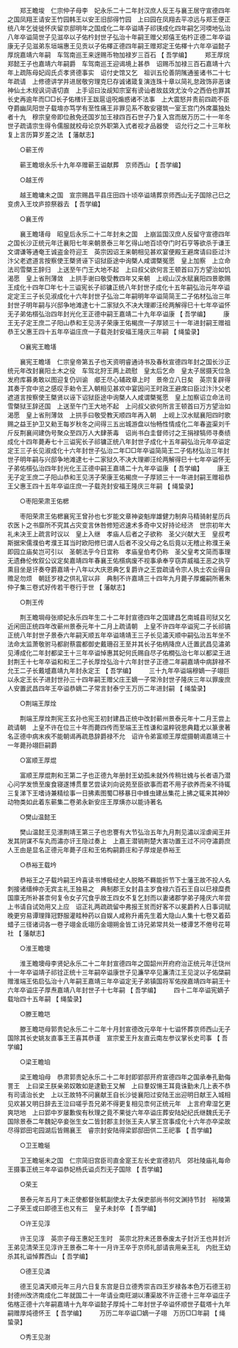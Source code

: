 <!-- { "loadSidebar": true } -->
　　郑王瞻埈　仁宗仲子母李　妃永乐二十二年封汉庶人反王与襄王居守宣德四年之国凤翔王请安王竹园韩王以安王旧邸得竹园　上曰园在凤翔去平凉远与郑王便正统八年乞徙徙怀庆留京邸明年之国成化二年卒谥靖子祁锳成化四年嗣乞河堧地弘治八年卒谥简世子见滋卒以子佑枔封世子弘治十年嗣王赠父郑僖王佑枔正德二年卒谥康无子见滋弟东垣端惠王见贡以子佑檡正德四年嗣王赠郑定王佑檡十六年卒谥懿子厚烷嘉靖六年嗣　车驾南巡王来迓赐币物加禄岁三百石 
【 吾学编】 
　　郑王厚烷郑懿王子也嘉靖六年嗣爵　车驾南巡王迎谒境上甚恭　诏赐币加禄三百石嘉靖十六年上疏陈母妃阎氏贞孝贤德事实　诏付史馆又乞　祖训五伦善阴隲通鉴诸书二十七年疏请　上修德讲学并进居敬穷理克巳存诚诸箴复演连珠十章以简礼怠政饰非恶谏神仙土木规讽词语切直　上手诏曰汝觇知宗室有谤讪者故兹效尤汝今之西伯也罪其长史再逾年而□□长子佑橏讦王跋扈诅呪煽惑诸不法事　上大震怒并责前四疏不臣夺爵幽凤阳世子载堉亦笃学有至性痛王非罪见系不敢安寝筑一室王宫门外席藁独处者十九　穆宗皇帝即位赦免还国岁加王禄四百石世子乃复入宫而居万历二十一年冬世子疏请宗生得令儒服就校母论京外职第入式者视才品器使　诏允行之二十三年秋复上言历算岁差之法 
【 藩献志】 

　　○蕲王传 

　　蕲王瞻垠永乐十九年卒赠蕲王谥献葬　京师西山 【 吾学编】 

　　○越王传 

　　越王瞻墉未之国　宣宗赐昌平县庄田四十顷卒谥靖葬京师西山无子国除己巳之变虏入王坟庐掠祭器去 【 吾学编】 

　　○襄王传 

　　襄王瞻墡母　昭皇后永乐二十二年封未之国　上崩监国汉庶人反留守宣德四年之国长沙正统元年迁襄阳七年来朝景泰三年乞得山地百顷夺门时石亨等欲杀于谦王文谓谦等通奄王诚盗金符迎王　英宗因诏王来朝相见甚欢宴便殿王避席请曰臣过汴汴父老遮道言按察使王槩贤诬下诏狱臣途中询槩人咸谓槩冤愿　皇上加察　上立命法司雪槩王辞归　上送至午门王大地不起　上曰叔父欲何言王顿首曰万方望治如饥渴愿　皇上省刑薄敛　上拱手谢曰敬受教四年又来朝　上岘山汉水赋襄阳四景歌赐王成化十四年□年七十三谥宪长子祁镛正统八年封世子成化十五年嗣弘治元年卒谥定定王三子长见淑成化十六年封世子弘治二年嗣明年卒谥简简王二子佑材弘治三年封世子明年嗣与兴邸争地滩逮七十二家狱久不决大理卿汪纶两解得巳十七年卒谥怀无子弟佑櫍弘治四年封光化王正德中嗣王嘉靖二十九年卒谥康 
【 吾学编】 
　　康王无子定王庶二子阳山恭和王见淓子荣康王佑楬庶一子厚颎三十一年进封嗣王赠祖恭王父惠王四十五年卒谥庄庶一子载尧封安福王隆庆三年嗣 【 绳蛰录】 

　　○襄宪王瞻墡 

　　襄宪王瞻墡　仁宗皇帝第五子也天资明睿通诗书及春秋宣德四年封之国长沙正统元年改封襄阳土木之役　车驾北狩王两上疏慰　皇太后乞命　皇太子居摄天位急发府库募勇敢以图迎复仍训谕　郕王尽心辅政章上时　景帝立八日矣　英宗复辟得其奏于宫中览之感叹手勑令王入朝相见甚欢中宴因问王时政王避席曰臣过汴汴父老遮道言按察使王槩贤以诬下诏狱臣途中询槩人人咸谓槩冤愿　皇上加察诏立命法司雪槩狱王辞还国　上送至午门王大地不起　上问叔父欲何所言王顿首曰万方望治如渴愿　皇上省刑薄敛　上拱手曰敬受教天顺四年再入朝　上岘上汉水赋襄阳四时歌赐之益王护卫又勑王每岁秋冬之间得三五出城游盘以怡畅性情成化二年春盗渠刘千斤反荆襄间建伪号聚众至四万人大肆荼毒　诏尚书白圭督师讨之王捐禄犒师寻奏绩成化十四年薨寿七十三谥宪长子祁镛正统八年封世子成化十五年嗣弘治元年卒谥定定王三子长见淑成化十六年封世子弘治二年□□年卒谥简简王二子佑材弘治三年封世子明年嗣与兴邸争地滩逮七十二家狱久不决大理卿汪纶两解得巳十七年卒谥怀无子弟佑櫍弘治四年封光化王正德中嗣王嘉靖二十九年卒谥康 
【 吾学编】 
　　康王无子定王庶二子阳山恭和王见淓子荣康王佑楬庶一子厚颎三十一年进封嗣王赠祖恭王父惠王四十五年卒谥庄庶一子载尧封安福王隆庆三年嗣 【 绳蛰录】 

　　○枣阳荣肃王佑楒 

　　枣阳荣肃王佑楒襄宪王曾孙也七岁能文章神姿魁岸雄健力制奔马精骑射星历兵农医卜之书靡所不究其占灾变言休咎修短迟速术多奇中又好持论经济　世宗初年大礼未决王上疏言时议以　皇上入继　孝庙人后者之子欲称　圣父兴献大王　皇叔考斯据宋儒濮伯考濮王耳当时欧阳修巳谓人后者不没父母之名后竟以无稽止称濮王亲即园立庙矣岂可引以　圣朝法乎今日宜称　孝庙皇伯考仍称　圣父皇考文简而事理无遗彝伦攸叙公议定矣嘉靖四年春襄王佑櫍病废不视事承奉亨窃弄威福王恶之执亨熏目坐是讦奏夺爵嘉靖十八年以大庆恩典乞复爵许之王尝疏请令宗人执士农业得自赡足勿烦　朝廷岁禄之供礼官以非　典制不许嘉靖三十四年九月薨子厚爥嗣所著朱仲子集三卷式好传若干卷行于世 
【 藩献志】 

　　○荆王传 

　　荆王瞻堈母张顺妃永乐四年生二十二年封宣德四年之国建昌乞南城县司狱又乞近闲田正统四年改蕲州景泰元年十二月上疏请朝　上皇不许四年卒谥宪二子长祁镐正统八年封世子景泰六年嗣天顺五年卒谥靖靖王三子长见潚天顺中嗣弘治五年坐不法命太监萧敬驸马都尉蔡震都御史戴珊召王至并其长子佑柄降庶人迁置武昌见潚弟见溥成化二年封都梁王十三年卒谥悼惠其妃何氏赐自尽子佑橺弘治七年以都梁王进封荆王十七年卒谥和和王二子长厚烇弘治十六年封世子正德二年嗣嘉靖中病辞禄不允王二子长戴墭嘉靖九年封永定王 
【 吾学编】 
　　三十九年卒谥端穆嫡一子翊巨以永定王长子进封世孙三十四年嗣王赠父庄王嫡一子常泠封世子隆庆三年以罪废庶人安置武昌四年王卒谥恭嫡二子常言封泰宁王万历二年进封嗣 
【 绳蛰录】 

　　○荆端王厚烇 

　　荆端王厚烇荆宪王玄孙也宪王初封建昌正统中改封蕲州景泰元年十二月王尝上疏请朝　上皇不许在位三十年而薨四传而至端王王性谦和温粹锐思典籍尤以篆隶著名正德中病末疾不能朝谒再疏恳辞爵禄不允　诏许令弟富顺王厚焜摄朝谒嘉靖三十一年薨孙翊巨嗣爵 

　　○富顺王厚焜 

　　富顺王厚焜荆和王第二子也正德九年册封王幼孤未就外传稍壮媿与长者语乃潜心问学发愤至废食寝遂博贯羣艺尝读刘向说苑至臣欲事而君不用子欲养而亲不待辄三复涕下王嗜诗兼精绘事一日拂素图蜀□移暴日中蜂虫建丛集花上拂之辄来其神妙动物类如此着东蕲集二卷弟永新安庄王厚熿亦以能诗著名 

　　○樊山温懿王 

　　樊山温懿王见澋荆靖王第三子也忠謇有大节弘治五年九月荆见潚以淫虐闻王并发其阴谋不车丸而潚亦讦王隐过奏上　上嘉王潜销荆楚大害功置王过不问夺潚爵庶人王由是显名正德元年薨子庄和王佑构嗣爵庄和子厚焌是恭裕王 

　　○恭裕王载坅 

　　恭裕王之子载坅嗣王坅喜读书博极经史人脱略不羇能折节下士藩王故不投人名刺接诸缙绅亦无宾主礼王独易之　典制郡王女封县主岁食禄六百石王自以巳禄糜费国廪无所补甚柰何复令女子冗食乎故王四女不复乞封而以妻诸郡学弟子隆庆六年尝上书请自试効用又上应　诏正礼两疏疏留中弗报王贫而好客不以冕爵矜人日事词赋晚更穷易谭理箨冠野服灌畦种药以自娱人咸称升甫先生着大隐山人集十七卷又着茹蜡子三径诸词各一卷子翊金氐翊历金翊朔金皆工诗兄弟常共处一楼谭艺不倦号花萼社 
【 藩献志】 

　　○淮王瞻墺 

　　淮王瞻墺母李贤妃永乐二十二年封宣德四年之国韶州开府府治正统元年迁饶州十一年卒谥靖子祁铨正统十三年嗣卒谥康世子见濂早卒见濂清江王见淀以子佑棨嗣赠淮端王佑启弘治十八年嗣王嘉靖三年卒谥定无子弟镇国将军佑揆嘉靖四年嗣王十六年卒谥庄子厚焘嘉靖八年封世子十七年嗣 
【 吾学编】 
　　四十二年卒谥宪嫡子载坮四十五年嗣 【 绳蛰录】 

　　○滕王瞻垲 

　　滕王瞻垲母郭贵妃永乐二十二年十月封宣德改元卒年十七谥怀葬京师西山无子国除其长史姚友直事王王喜其恭谨　宣宗爱王升友直云南左参议掌长史司事 【 吾学编】 

　　○梁王瞻垍 

　　梁王瞻垍母　恭肃郭贵妃永乐二十二年封即郢邸开府宣德四年之国承奉孔勤侮詈王　上曰梁王朕亲弟奴敢如是逮勤王又解　上曰羣奴愓王耳竟诛勤未几上表不恭有司请治长史　上以王故特不问襄献王自长沙徙襄阳过安陆王出迎明日献王入城相见欢甚又明日辞去王泣曰嗟乎吾兄弟不得更复相见柰何正统元年　上言府卑湿乞更爽垲地　上曰郢中岁屡歉俟有秋理之竟不果徙六年卒谥庄葬安陆妃纪氏继魏氏无子国除景泰二年魏妃卒妾张生女二皆封郡主封张王夫人掌王宫事成化十六年亦卒梁故尽得郢田宅园湖后皆赐襄王　睿宗封安陆得梁郢邸田供二王祀事 
【 吾学编】 

　　○卫王瞻埏 

　　卫王瞻埏未之国　仁宗简旧宫臣司直金寔王左长史宣德初凡　郊社陵庙礼每命王摄事正统三年卒谥恭妃杨氏谥贞烈无子国除 【 吾学编】 

　　○荣王 

　　景泰元年五月丁未正使都督张軏副使太子太保吏部尚书何文渊持节封　裕陵第二子荣王或曰即德王也又有三　皇子未封卒 【 吾学编】 

　　○许王见淳 

　　许王见淳　英宗子母王惠妃王生时　英宗北狩未还景泰废太子封沂王也并封沂王弟见清荣王见淳许王景泰二年十一月许王卒于京师礼部请丧用亲王礼　内批王幼杀其礼谥悼葬西山 
【 吾学编】 

　　○德王见潾 

　　德王见潾天顺元年三月六日复东宫是日立德秀崇吉四王岁禄各本色万石德王初封德州改济南成化二年就国二十一年请业南旺湖以漕渠故不许正德十三年卒谥庄子佑楁正德十六年嗣嘉靖十九年卒谥懿子厚炖十二年封世子卒谥怀顺世子载塔十九年嗣赠厚炖德怀王 
【 吾学编】 
　　万历二年卒谥□嫡一子翊　万历□□年嗣 【 绳蛰录】 

　　○秀王见澍 

